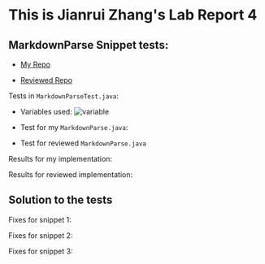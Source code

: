 # This is Jianrui Zhang's Lab Report 4 

## MarkdownParse Snippet tests:

- [My Repo](https://github.com/JerryLove77/markdown-parser)

- [Reviewed Repo](https://github.com/yuxinguo13/markdown-parser)

Tests in `MarkdownParseTest.java`:

- Variables used:
![variable](C:\Users\Zhang\Documents\GitHub\cse15l-lab-reports\labreport4\variableused.png)

- Test for my `MarkdownParse.java`:

- Test for reviewed `MarkdownParse.java`


Results for my implementation:

Results for reviewed implementation:

## Solution to the tests

Fixes for snippet 1:

Fixes for snippet 2:

Fixes for snippet 3:

